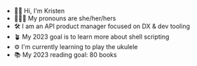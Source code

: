- 👋🏻 Hi, I'm Kristen
- 👩🏻‍💻 My pronouns are she/her/hers
- 🛠️ I am an API product manager focused on DX & dev tooling
- 🪴 My 2023 goal is to learn more about shell scripting
- ⚙️ I'm currently learning to play the ukulele
- 📚 My 2023 reading goal: 80 books
